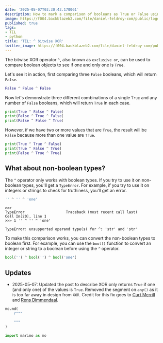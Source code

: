 ```yaml
---
date: '2025-05-07T03:30:43.170061'
description: How to mark a comparison of booleans as True or False using bitwise XOR.
image: https://f004.backblazeb2.com/file/daniel-feldroy-com/public/logos/til-1.png
published: true
tags:
- TIL
- python
title: 'TIL: ^ bitwise XOR'
twitter_image: https://f004.backblazeb2.com/file/daniel-feldroy-com/public/logos/til-1.png
---
```


The bitwise XOR operator `^`, also known as `exclusive or`, can be used to compare boolean objects to see if one and only one is `True`.

Let's see it in action, first comparing three `False` booleans, which will return `False`.

```python {.marimo}
False ^ False ^ False
```

Now let's demonstrate three different combinations of a single `True` and any number of `False` booleans, which will return `True` in each case.

```python {.marimo}
print(True ^ False ^ False)
print(False ^ True ^ False)
print(False ^ False ^ True)
```

However, if we have two or more values that are `True`, the result will be `False` because more than one value are `True`.

```python {.marimo}
print(True ^ True ^ False)
print(True ^ False ^ True)
print(False ^ True ^ True)
```

## What about non-boolean types?

The `^` operator only works with boolean types. If you try to use it on non-boolean types, you'll get a `TypeError`. For example, if you try to use it on integers or strings to check for truthiness, you'll get an error.

```python
'' ^ '' ^ 'one'
```

```
>>>
TypeError                   Traceback (most recent call last)
Cell In[20], line 1
>>> 1 '' ^ '' ^ 'one'

TypeError: unsupported operand type(s) for ^: 'str' and 'str'
```
To make this comparison works, you can convert the non-boolean types to boolean first. For example, you can use the `bool()` function to convert an integer or string to a boolean before using the `^` operator.

```python {.marimo}
bool('') ^ bool('') ^ bool('one')
```

## Updates

- 2025-05-07: Updated the post to describe XOR only returns `True` if one (and only one) of the values is `True`. Removed the segment on `any()` as it is too far away in design from `XOR`.  Credit for this fix goes to [Curt Merrill](https://bsky.app/profile/cmerrill.com) and [Rens Dimmendaal](https://rensdimmendaal.com/).

```python {.marimo hide_code="true"}
mo.md(
    r"""

    """
)
```

```python {.marimo}
import marimo as mo
```